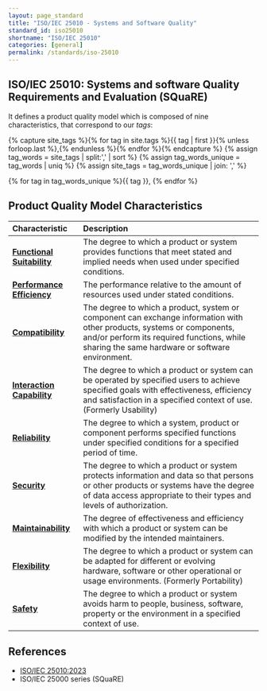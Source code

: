 ```yaml
---
layout: page_standard
title: "ISO/IEC 25010 - Systems and Software Quality"
standard_id: iso25010
shortname: "ISO/IEC 25010"
categories: [general]
permalink: /standards/iso-25010
---
```


## ISO/IEC 25010: Systems and software Quality Requirements and Evaluation (SQuaRE)

It defines a product quality model which is composed of nine characteristics, that correspond to our _tags_:

{% capture site_tags %}{% for tag in site.tags %}{{ tag | first }}{% unless forloop.last %},{% endunless %}{% endfor %}{% endcapture %}
{% assign tag_words = site_tags |  split:',' | sort %}
{% assign tag_words_unique = tag_words | uniq %}
{% assign site_tags = tag_words_unique | join: ',' %}

{% for tag in tag_words_unique %}{{ tag }}, {% endfor %}


## Product Quality Model Characteristics

| Characteristic | Description |
|:--- |:--- |
| **[Functional Suitability](/qualities/functional-suitability)** | The degree to which a product or system provides functions that meet stated and implied needs when used under specified conditions. |
| **[Performance Efficiency](/qualities/performance-efficiency)** | The performance relative to the amount of resources used under stated conditions. |
| **[Compatibility](/qualities/compatibility)** | The degree to which a product, system or component can exchange information with other products, systems or components, and/or perform its required functions, while sharing the same hardware or software environment. |
| **[Interaction Capability](/qualities/interaction-capability)** | The degree to which a product or system can be operated by specified users to achieve specified goals with effectiveness, efficiency and satisfaction in a specified context of use. (Formerly Usability) |
| **[Reliability](/qualities/reliability)** | The degree to which a system, product or component performs specified functions under specified conditions for a specified period of time. |
| **[Security](/qualities/security)** | The degree to which a product or system protects information and data so that persons or other products or systems have the degree of data access appropriate to their types and levels of authorization. |
| **[Maintainability](/qualities/maintainability)** | The degree of effectiveness and efficiency with which a product or system can be modified by the intended maintainers. |
| **[Flexibility](/qualities/flexibility)** | The degree to which a product or system can be adapted for different or evolving hardware, software or other operational or usage environments. (Formerly Portability) |
| **[Safety](/qualities/safety)** | The degree to which a product or system avoids harm to people, business, software, property or the environment in a specified context of use. |

## References

- [ISO/IEC 25010:2023](https://www.iso.org/standard/82895.html)
- ISO/IEC 25000 series (SQuaRE)

